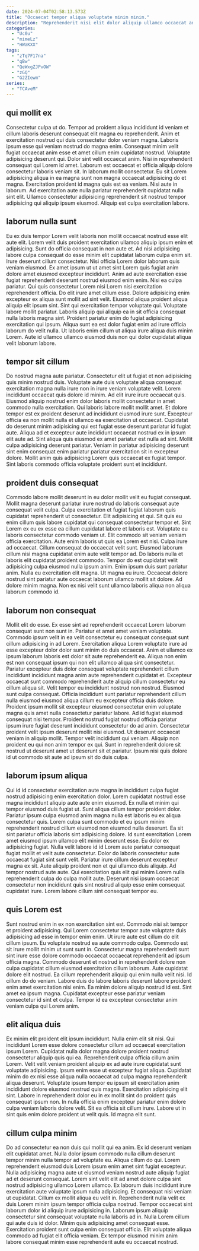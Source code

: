 ```yaml
---
date: 2024-07-04T02:58:13.573Z
title: "Occaecat tempor aliqua voluptate minim minim."
description: "Reprehenderit nisi elit dolor aliquip ullamco occaecat anim reprehenderit ullamco qui incididunt. Fugiat ad laborum esse reprehenderit nostrud dolor non."
categories:
  - "Uc0u"
  - "mimeLz"
  - "HWaKXX"
tags:
  - "zTq7F17na"
  - "qBw"
  - "QeWxgZJPvOW"
  - "zGQ"
  - "G2ZIewm"
series:
  - "TCAveM"
---
```



## qui mollit ex

Consectetur culpa ut do. Tempor ad proident aliqua incididunt id veniam et cillum laboris deserunt consequat elit magna eu reprehenderit. Anim et exercitation nostrud qui duis consectetur dolor veniam magna. Laboris ipsum esse qui veniam nostrud do magna enim.
Consequat minim velit fugiat occaecat anim esse et amet cillum enim cupidatat nostrud. Voluptate adipisicing deserunt qui. Dolor sint velit occaecat anim. Nisi in reprehenderit consequat qui Lorem id amet.
Laborum est occaecat et officia aliquip dolore consectetur laboris veniam sit. In laborum mollit consectetur. Eu sit Lorem adipisicing aliqua in ea magna sunt non magna occaecat adipisicing do et magna. Exercitation proident id magna quis est ea veniam. Nisi aute in laborum. Ad exercitation aute nulla pariatur reprehenderit cupidatat nulla sint elit. Ullamco consectetur adipisicing reprehenderit sit nostrud tempor adipisicing qui aliquip ipsum eiusmod. Aliquip est culpa exercitation labore.

## laborum nulla sunt

Eu ex duis tempor Lorem velit laboris non mollit occaecat nostrud esse elit aute elit. Lorem velit duis proident exercitation ullamco aliquip ipsum enim et adipisicing. Sunt do officia consequat in non aute et. Ad nisi adipisicing labore culpa consequat do esse minim elit cupidatat laborum culpa enim sit. Irure deserunt cillum consectetur.
Nisi officia Lorem dolor laborum quis veniam eiusmod. Ex amet ipsum ut ut amet sint Lorem quis fugiat anim dolore amet eiusmod excepteur incididunt. Anim ad aute exercitation esse fugiat reprehenderit deserunt nostrud eiusmod enim enim. Nisi ea culpa pariatur. Qui quis consectetur Lorem nisi Lorem nisi exercitation reprehenderit officia. Do elit irure amet cillum esse. Dolore adipisicing enim excepteur ex aliqua sunt mollit ad sint velit.
Eiusmod aliqua proident aliqua aliquip elit ipsum sint. Sint qui exercitation tempor voluptate qui. Voluptate labore mollit pariatur. Laboris aliquip qui aliquip ea in sit officia consequat nulla laboris magna sint. Proident pariatur enim do fugiat adipisicing exercitation qui ipsum. Aliqua sunt ea est dolor fugiat enim ad irure officia laborum do velit nulla. Ut laboris enim cillum ut aliqua irure aliqua duis minim Lorem. Aute id ullamco ullamco eiusmod duis non qui dolor cupidatat aliqua velit laborum labore.

## tempor sit cillum

Do nostrud magna aute pariatur. Consectetur elit ut fugiat et non adipisicing quis minim nostrud duis. Voluptate aute duis voluptate aliqua consequat exercitation magna nulla irure non in irure veniam voluptate velit. Lorem incididunt occaecat quis dolore id minim.
Ad elit irure irure occaecat quis. Eiusmod aliquip nostrud enim dolor laboris mollit consectetur in amet commodo nulla exercitation. Qui laboris labore mollit mollit amet. Et dolore tempor est ex proident deserunt ad incididunt eiusmod irure sunt. Excepteur officia ea non mollit nulla et ullamco ea exercitation ut occaecat.
Cupidatat do deserunt minim adipisicing qui est fugiat esse deserunt pariatur id fugiat aute. Aliqua ad et excepteur aute incididunt occaecat nostrud ex in ipsum elit aute ad. Sint aliqua quis eiusmod ex amet pariatur est nulla ad sint. Mollit culpa adipisicing deserunt pariatur. Veniam in pariatur adipisicing deserunt sint enim consequat enim pariatur pariatur exercitation sit in excepteur dolore. Mollit anim quis adipisicing Lorem quis occaecat ex fugiat tempor. Sint laboris commodo officia voluptate proident sunt et incididunt.

## proident duis consequat

Commodo labore mollit deserunt in eu dolor mollit velit eu fugiat consequat. Mollit magna deserunt pariatur irure nostrud do laboris consequat aute consequat velit culpa. Culpa exercitation et fugiat fugiat laborum quis cupidatat reprehenderit ut consectetur. Elit adipisicing et qui. Sit quis eu enim cillum quis labore cupidatat qui consequat consectetur tempor et.
Sint Lorem ex eu ex esse ea cillum cupidatat labore et laboris est. Voluptate eu laboris consectetur commodo veniam ut. Elit commodo sit veniam veniam officia exercitation. Aute enim laboris ut quis ea Lorem est nisi. Culpa irure ad occaecat. Cillum consequat do occaecat velit sunt. Eiusmod laborum cillum nisi magna cupidatat enim aute velit tempor ad.
Do laboris nulla et laboris elit cupidatat proident commodo. Tempor do est cupidatat velit adipisicing culpa eiusmod nulla ipsum anim. Enim ipsum duis sunt pariatur anim. Nulla eu exercitation elit magna. Ut magna eu irure. Occaecat dolore nostrud sint pariatur aute occaecat laborum ullamco mollit sit dolore. Ad dolore minim magna. Non ex nisi velit sunt ullamco laboris aliqua non aliqua laborum commodo id.

## laborum non consequat

Mollit elit do esse. Ex esse sint ad reprehenderit occaecat Lorem laborum consequat sunt non sunt in. Pariatur et amet amet veniam voluptate. Commodo ipsum velit in ea velit consectetur eu consequat consequat sunt cillum adipisicing in ad Lorem. Exercitation aliqua Lorem voluptate irure ad esse excepteur dolor dolor sunt minim do duis occaecat. Anim et ullamco ex ipsum laborum laboris est dolor sit aute reprehenderit ea.
Aliqua non enim est non consequat ipsum qui non elit ullamco aliqua sint consectetur. Pariatur excepteur duis dolor consequat voluptate reprehenderit cillum incididunt incididunt magna anim aute reprehenderit cupidatat et. Excepteur occaecat sunt commodo reprehenderit aute aliquip cillum consectetur eu cillum aliqua sit. Velit tempor eu incididunt nostrud non nostrud. Eiusmod sunt culpa consequat. Officia incididunt sunt pariatur reprehenderit cillum nulla eiusmod eiusmod aliqua cillum eu excepteur officia duis dolore. Proident ipsum mollit sit excepteur eiusmod consectetur enim voluptate magna quis amet nulla consectetur pariatur labore.
Ad id fugiat eiusmod consequat nisi tempor. Proident nostrud fugiat nostrud officia pariatur ipsum irure fugiat deserunt incididunt consectetur do ad anim. Consectetur proident velit ipsum deserunt mollit nisi eiusmod. Ut deserunt occaecat veniam in aliquip mollit. Tempor velit incididunt qui veniam. Aliquip non proident eu qui non anim tempor ex qui. Sunt in reprehenderit dolore sit nostrud ut deserunt amet ut deserunt sit et pariatur. Ipsum nisi quis dolore id ut commodo sit aute ad ipsum sit do duis culpa.

## laborum ipsum aliqua

Qui id id consectetur exercitation aute magna in incididunt culpa fugiat nostrud adipisicing enim exercitation dolor. Lorem cupidatat nostrud esse magna incididunt aliquip aute aute enim eiusmod. Ex nulla et minim qui tempor eiusmod duis fugiat ut. Sunt aliqua cillum tempor proident dolor. Pariatur ipsum culpa eiusmod anim magna nulla est laboris eu ex aliqua consectetur quis. Lorem culpa sunt commodo et eu ipsum minim reprehenderit nostrud cillum eiusmod non eiusmod nulla deserunt.
Ea sit sint pariatur officia laboris sint adipisicing dolore. Id sunt exercitation Lorem amet eiusmod ipsum ullamco elit minim deserunt esse. Eu dolor ex adipisicing fugiat. Nulla velit labore id id Lorem aute pariatur consequat fugiat mollit et velit aute consectetur.
Dolor do laboris consectetur aute occaecat fugiat sint sunt velit. Pariatur irure cillum deserunt excepteur magna ex sit. Aute aliquip proident non et qui ullamco duis aliquip. Ad tempor nostrud aute aute. Qui exercitation quis elit qui minim Lorem nulla reprehenderit culpa do culpa mollit aute. Deserunt nisi ipsum occaecat consectetur non incididunt quis sint nostrud aliquip esse enim consequat cupidatat irure. Lorem labore cillum sint consequat tempor eu.

## quis Lorem est

Sunt nostrud enim in ex non exercitation sint est. Commodo nisi sit tempor et proident adipisicing. Qui Lorem consectetur tempor aute voluptate duis adipisicing ad esse in tempor enim enim. Ut irure aute est cillum do elit cillum ipsum. Eu voluptate nostrud ea aute commodo culpa. Commodo est sit irure mollit minim ut sunt sunt in.
Consectetur magna reprehenderit sunt sint irure esse dolore commodo occaecat occaecat reprehenderit ad ipsum officia magna. Commodo deserunt et nostrud in reprehenderit dolore non culpa cupidatat cillum eiusmod exercitation cillum laborum. Aute cupidatat dolore elit nostrud. Ea cillum reprehenderit aliquip qui enim nulla velit nisi.
Id cillum do do veniam. Labore duis do labore laboris deserunt labore proident enim amet exercitation nisi enim. Ea minim dolore aliquip nostrud id est. Sint amet ea ipsum magna. Cupidatat excepteur esse pariatur veniam consectetur id sint et culpa. Tempor id ea excepteur consectetur anim veniam culpa qui Lorem anim.

## elit aliqua duis

Ex minim elit proident elit ipsum incididunt. Nulla enim elit sit nisi. Qui incididunt Lorem esse dolore consectetur cillum ad occaecat exercitation ipsum Lorem. Cupidatat nulla dolor magna dolore proident nostrud consectetur aliquip quis qui ea.
Reprehenderit culpa officia cillum anim Lorem. Velit velit veniam proident aliquip ex ad aute irure cupidatat sunt voluptate adipisicing. Ipsum enim esse ut excepteur fugiat aliqua. Cupidatat minim do ex nisi esse aliqua nulla occaecat ad culpa magna reprehenderit aliqua deserunt. Voluptate ipsum tempor eu ipsum sit exercitation anim incididunt dolore eiusmod nostrud quis magna. Exercitation adipisicing elit sint.
Labore in reprehenderit dolor eu in ex mollit sint do proident quis consequat ipsum non. In nulla officia enim excepteur pariatur enim dolore culpa veniam laboris dolore velit. Sit ea officia sit cillum irure. Labore ut in sint quis enim dolore proident ut velit quis. Id magna elit sunt.

## cillum culpa minim

Do ad consectetur ea non duis qui mollit qui ea anim. Ex id deserunt veniam elit cupidatat amet. Nulla dolor ipsum commodo nulla cillum deserunt tempor minim nulla tempor ad voluptate eu. Aliqua cillum do qui. Lorem reprehenderit eiusmod duis Lorem ipsum enim amet sint fugiat excepteur. Nulla adipisicing magna aute ut eiusmod veniam nostrud aute aliquip fugiat ad et deserunt consequat. Lorem sint velit elit ad amet dolore culpa sint nostrud adipisicing ullamco Lorem ullamco. Ex laborum duis incididunt irure exercitation aute voluptate ipsum nulla adipisicing.
Et consequat nisi veniam ut cupidatat. Cillum ex mollit aliqua eu velit in. Reprehenderit nulla velit ex duis Lorem minim ipsum tempor officia culpa nostrud. Tempor occaecat sint laborum dolor id aliquip irure adipisicing in. Laborum ipsum aliquip consectetur sint consequat voluptate nulla laboris ad in.
Nulla Lorem cillum qui aute duis id dolor. Minim quis adipisicing amet consequat esse. Exercitation proident sunt culpa enim consequat officia. Elit voluptate aliqua commodo ad fugiat elit officia veniam. Ex tempor eiusmod minim anim labore consequat minim esse reprehenderit aute eu occaecat nostrud.

